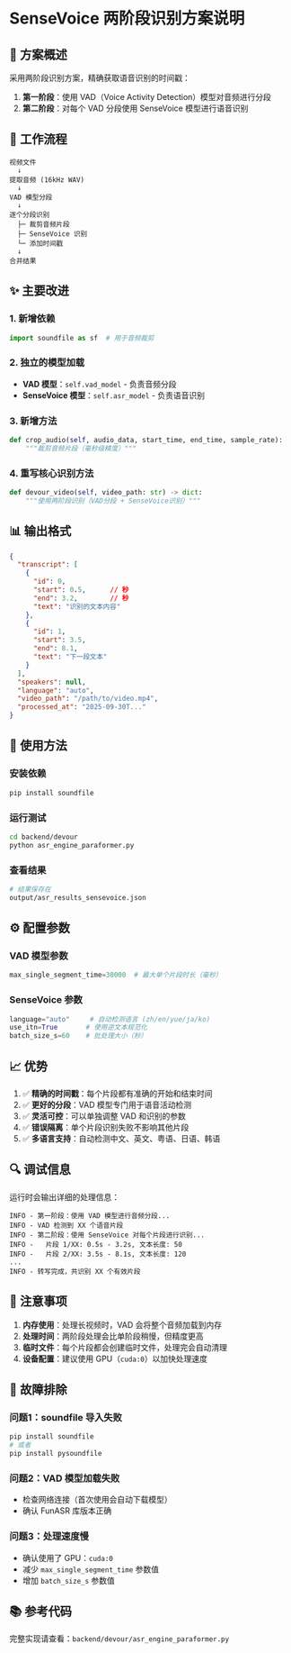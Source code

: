 # SenseVoice 两阶段识别方案说明

## 📌 方案概述

采用两阶段识别方案，精确获取语音识别的时间戳：

1. **第一阶段**：使用 VAD（Voice Activity Detection）模型对音频进行分段
2. **第二阶段**：对每个 VAD 分段使用 SenseVoice 模型进行语音识别

## 🔄 工作流程

```
视频文件 
  ↓
提取音频 (16kHz WAV)
  ↓
VAD 模型分段
  ↓
逐个分段识别
  ├─ 裁剪音频片段
  ├─ SenseVoice 识别
  └─ 添加时间戳
  ↓
合并结果
```

## ✨ 主要改进

### 1. **新增依赖**
```python
import soundfile as sf  # 用于音频裁剪
```

### 2. **独立的模型加载**
- **VAD 模型**：`self.vad_model` - 负责音频分段
- **SenseVoice 模型**：`self.asr_model` - 负责语音识别

### 3. **新增方法**
```python
def crop_audio(self, audio_data, start_time, end_time, sample_rate):
    """裁剪音频片段（毫秒级精度）"""
```

### 4. **重写核心识别方法**
```python
def devour_video(self, video_path: str) -> dict:
    """使用两阶段识别（VAD分段 + SenseVoice识别）"""
```

## 📊 输出格式

```json
{
  "transcript": [
    {
      "id": 0,
      "start": 0.5,      // 秒
      "end": 3.2,        // 秒
      "text": "识别的文本内容"
    },
    {
      "id": 1,
      "start": 3.5,
      "end": 8.1,
      "text": "下一段文本"
    }
  ],
  "speakers": null,
  "language": "auto",
  "video_path": "/path/to/video.mp4",
  "processed_at": "2025-09-30T..."
}
```

## 🚀 使用方法

### 安装依赖
```bash
pip install soundfile
```

### 运行测试
```bash
cd backend/devour
python asr_engine_paraformer.py
```

### 查看结果
```bash
# 结果保存在
output/asr_results_sensevoice.json
```

## ⚙️ 配置参数

### VAD 模型参数
```python
max_single_segment_time=30000  # 最大单个片段时长（毫秒）
```

### SenseVoice 参数
```python
language="auto"     # 自动检测语言 (zh/en/yue/ja/ko)
use_itn=True       # 使用逆文本规范化
batch_size_s=60    # 批处理大小（秒）
```

## 📈 优势

1. ✅ **精确的时间戳**：每个片段都有准确的开始和结束时间
2. ✅ **更好的分段**：VAD 模型专门用于语音活动检测
3. ✅ **灵活可控**：可以单独调整 VAD 和识别的参数
4. ✅ **错误隔离**：单个片段识别失败不影响其他片段
5. ✅ **多语言支持**：自动检测中文、英文、粤语、日语、韩语

## 🔍 调试信息

运行时会输出详细的处理信息：
```
INFO - 第一阶段：使用 VAD 模型进行音频分段...
INFO - VAD 检测到 XX 个语音片段
INFO - 第二阶段：使用 SenseVoice 对每个片段进行识别...
INFO -   片段 1/XX: 0.5s - 3.2s, 文本长度: 50
INFO -   片段 2/XX: 3.5s - 8.1s, 文本长度: 120
...
INFO - 转写完成，共识别 XX 个有效片段
```

## 📝 注意事项

1. **内存使用**：处理长视频时，VAD 会将整个音频加载到内存
2. **处理时间**：两阶段处理会比单阶段稍慢，但精度更高
3. **临时文件**：每个片段都会创建临时文件，处理完会自动清理
4. **设备配置**：建议使用 GPU（`cuda:0`）以加快处理速度

## 🐛 故障排除

### 问题1：soundfile 导入失败
```bash
pip install soundfile
# 或者
pip install pysoundfile
```

### 问题2：VAD 模型加载失败
- 检查网络连接（首次使用会自动下载模型）
- 确认 FunASR 库版本正确

### 问题3：处理速度慢
- 确认使用了 GPU：`cuda:0`
- 减少 `max_single_segment_time` 参数值
- 增加 `batch_size_s` 参数值

## 📚 参考代码

完整实现请查看：`backend/devour/asr_engine_paraformer.py`
